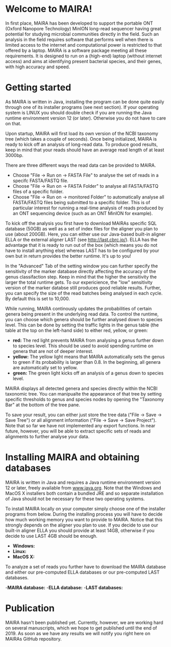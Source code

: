 # Welcome to MAIRA!

In first place, MAIRA has been developed to support the portable ONT (Oxford Nanopore Technology) MinION long-read sequencer having great potential for studying microbial communities directly in the field. Such an analysis in the field requires software that performs well when there is limited access to the internet and computational power is restricted to that offered by a laptop. MAIRA is a software package meeting all these requirements. It is designed to run on a (high-end) laptop (without internet access) and aims at identifying present bacterial species, and their genes, with high accuracy and speed.

# Getting started

As MAIRA is written in Java, installing the program can be done quite easily through one of its installer programs (see next section). If your operating system is LINUX you should double check if you are running the Java runtime environment version 12 (or later). Otherwise you do not have to care on that.

Upon startup, MAIRA will first load its own version of the NCBI taxonomy tree (which takes a couple of seconds). Once being initialized, MAIRA is ready to kick off an analysis of long-read data. To produce good results, keep in mind that your reads should have an average read length of at least 3000bp. 

There are three different ways the read data can be provided to MAIRA. 
- Choose "File -> Run on -> FASTA File" to analyse the set of reads in a specifc FASTA/FASTQ file. 
- Choose "File -> Run on -> FASTA Folder" to analyse all FASTA/FASTQ files of a specific folder.
- Choose "File -> Run on -> monitored Folder" to automatically analyse all FASTA/FASTQ files being submitted to a specific folder. This is of particular interest for running a real-time analysis of reads produced by an ONT sequencing device (such as an ONT MinION for example).

To kick off the analysis you first have to download MAIRAs specific SQL database (50GB) as well as a set of index files for the aligner you plan to use (about 200GB).  Here, you can either use our Java-based built-in aligner ELLA or the external aligner LAST (see http://last.cbrc.jp/). ELLA has the advantage that it is ready to run out of the box (which means you do not have to install anything else) whereas LAST has to be configured by your own but in return provides the better runtime. It's up to you!

In the "Advanced" Tab of the setting window you can further specify the sensitivity of the marker database directly affecting the accuracy of the genus classifaction step. Keep in mind that the higher the sensitivity the larger the total runtime gets. To our expericience, the "low" sensitivity version of the marker databse still produces good reliable results. Further, you can specify the size of the read batches being analysed in each cycle. By default this is set to 10,000.

While running, MAIRA continously updates the probabilities of certain genera being present in the underlying read data. To control the runtime, you can choose which genera should be further analysed down to species level. This can be done by setting the traffic lights in the genus table (the table at the top on the left-hand side) to either red, yellow, or green:

- **red:** The red light prevents MAIRA from analysing a genus further down to species level. This should be used to avoid spending runtime on genera that are not of deeper interest.
-  **yellow:** The yellow light means that MAIRA automatically sets the genus to green if its probability is larger than 0.8. In the beginning, all genera are automatically set to yellow.
- **green:** The green light kicks off an analysis of a genus down to species level. 

MAIRA displays all detected genera and species directly within the NCBI taxonomic tree. You can manipualte the appearance of that tree by setting specific thresholds to genus and species nodes by opening the "Taxonomy Bar" at the bottom of the tree pane.

To save your result, you can either just store the tree data ("File -> Save -> Save Tree") or all alignment information ("File -> Save -> Save Project"). Note that so far we have not implemented any export functions. In near future, however, you will be able to extract specific sets of reads and alignments to further analyse your data. 

# Installing MAIRA and obtaining databases

MAIRA is written in Java and requires a Java runtime environment version 12 or later, freely available from www.java.org. Note that the Windows and MacOS X installers both contain a bundled JRE and so separate installation of Java should not be necessary for these two operating systems.

To install MAIRA locally on your computer simply choose one of the installer programs from below. During the installing process you will have to decide how much working memory you want to provide to MAIRA. Notice that this strongly depends on the aligner you plan to use. If you decide to use our built-in aligner ELLA you should provide at least 14GB, otherwise if you decide to use LAST 4GB should be enough.

- **Windows:** 
- **Linux:**
- **MacOS X:**  

To analyze a set of reads you further have to download the MAIRA database and either our pre-computed ELLA databases or our pre-computed LAST databases.

-**MAIRA database:**
-**ELLA database:**
-**LAST databases:**

# Publication

MAIRA hasn't been published yet. Currently, however, we are working hard on several manuscripts, which we hope to get published until the end of 2019. As soon as we have any results we will notify you right here on MAIRAs GitHub repository.

